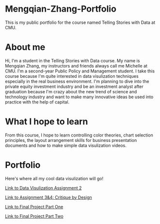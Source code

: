 # Mengqian-Zhang-Portfolio
This is my public portfolio for the course named Telling Stories with Data at CMU.

# About me
Hi, I'm a student in the Telling Stories with Data course. My name is Mengqian Zhang, my instructors and friends always call me Michelle at CMU. I'm a second-year Public Policy and Management student. I take this course because I'm quite interested in data visulization techniques especially in the real business environment. I'm planning to dive into the private equity investment industry and be an investment analyst after graduation because I'm crazy about the new trend of science and technology industry and want to make many innovative ideas be used into practice with the help of capital.

# What I hope to learn
From this course, I hope to learn controlling color theories, chart selection principles, the layout arrangement skills for business presentation documents and how to make simple data visulization videos.

# Portfolio
Here's where all my cool data visulization will go!


[Link to Data Visulization Assignment 2](/dataviz2.md)

[Link to Assignment 3&4: Critique by Design](/critique3.md)

[Link to Final Project Part One](/Final_Project_Mengqian.md)

[Link to Final Project Part Two](/part2.md)

